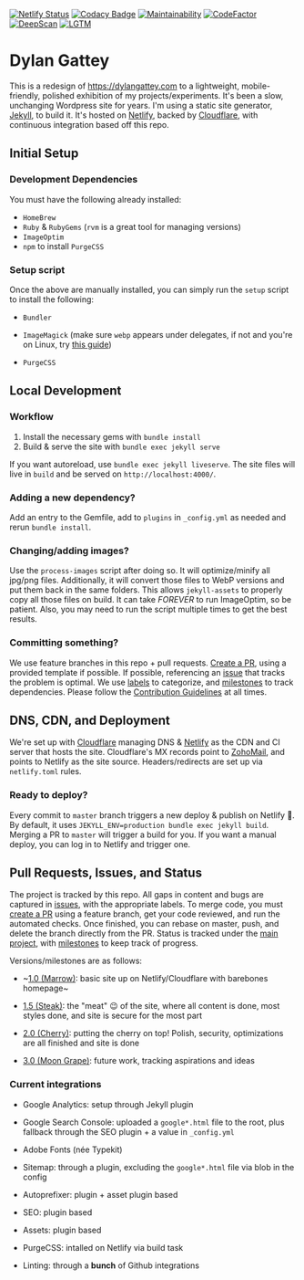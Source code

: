[![Netlify Status][netlify-img]][netlify] [![Codacy Badge][codacy-img]][codacy] [![Maintainability][climate-img]][climate] [![CodeFactor][factor-img]][factor] [![DeepScan][deep-img]][deep] [![LGTM][lgtm-img]][lgtm]

# Dylan Gattey

This is a redesign of <https://dylangattey.com> to a lightweight,
mobile-friendly, polished exhibition of my projects/experiments. It's been
a slow, unchanging Wordpress site for years. I'm using a static site
generator, [Jekyll](https://jekyllrb.com/), to build it. It's hosted on
[Netlify](https://netlify.com), backed by [Cloudflare](https://cloudflare.com),
with continuous integration based off this repo.

## Initial Setup

### Development Dependencies

You must have the following already installed:

- `HomeBrew`
- `Ruby` & `RubyGems` (`rvm` is a great tool for managing versions)
- `ImageOptim`
- `npm` to install `PurgeCSS`

### Setup script

Once the above are manually installed, you can simply run the `setup` script
to install the following:

- `Bundler`

- `ImageMagick` (make sure `webp` appears under delegates, if not and you're 
  on Linux, try [this guide](https://github.com/rosell-dk/webp-convert/wiki/Installing-Imagick-extension))

- `PurgeCSS`

## Local Development

### Workflow

1. Install the necessary gems with `bundle install`
2. Build & serve the site with `bundle exec jekyll serve`

If you want autoreload, use `bundle exec jekyll liveserve`. The site files will
live in `build` and be served on `http://localhost:4000/`.

### Adding a new dependency?

Add an entry to the Gemfile, add to `plugins` in `_config.yml` as needed and
rerun `bundle install`.

### Changing/adding images?

Use the `process-images` script after doing so. It will optimize/minify all jpg/png
files. Additionally, it will convert those files to WebP versions and put them back
in the same folders. This allows `jekyll-assets` to properly copy all those files
on build. It can take _FOREVER_ to run ImageOptim, so be patient. Also, you may need
to run the script multiple times to get the best results.

### Committing something?

We use feature branches in this repo + pull requests.
[Create a PR](https://github.com/dgattey/dg/pulls), using a provided template
if possible. If possible, referencing an 
[issue](https://github.com/dgattey/dg/issues) that tracks the problem is optimal.
We use [labels](https://github.com/dgattey/dg/labels) to categorize, and
[milestones](https://github.com/dgattey/dg/milestones) to track dependencies.
Please follow the 
[Contribution Guidelines](https://github.com/dgattey/dg/blob/master/CONTRIBUTING.md)
at all times.

## DNS, CDN, and Deployment

We're set up with [Cloudflare](https://cloudflare.com) managing DNS &
[Netlify](https://netlify.com) as the CDN and CI server that hosts the site.
Cloudflare's MX records point to [ZohoMail](https://zoho.com/mail), and points to
Netlify as the site source. Headers/redirects are set up via `netlify.toml` rules.

### Ready to deploy?

Every commit to `master` branch triggers a new deploy & publish on Netlify :tada:.
By default, it uses `JEKYLL_ENV=production bundle exec jekyll build`. Merging a
PR to `master` will trigger a build for you. If you want a manual deploy, you can
log in to Netlify and trigger one.

## Pull Requests, Issues, and Status

The project is tracked by this repo. All gaps in content and bugs are captured
in [issues](https://github.com/dgattey/dg/issues), with the appropriate labels.
To merge code, you must [create a PR](https://github.com/dgattey/dg/pulls)
using a feature branch, get your code reviewed, and run the automated checks.
Once finished, you can rebase on master, push, and delete the branch directly
from the PR. Status is tracked under the
[main project](https://github.com/dgattey/dg/projects/2), with
[milestones](https://github.com/dgattey/dg/milestones) to keep track of progress.

Versions/milestones are as follows:

- ~[1.0 (Marrow)](https://github.com/dgattey/dg/milestone/2): basic site up on
  Netlify/Cloudflare with barebones homepage~

- [1.5 (Steak)](https://github.com/dgattey/dg/milestone/1): the "meat" 😉 of the
  site, where all content is done, most styles done, and site is secure for the
  most part

- [2.0 (Cherry)](https://github.com/dgattey/dg/milestone/3): putting the cherry
  on top! Polish, security, optimizations are all finished and site is done

- [3.0 (Moon Grape)](https://github.com/dgattey/dg/milestone/3): future work,
  tracking aspirations and ideas

### Current integrations

- Google Analytics: setup through Jekyll plugin

- Google Search Console: uploaded a `google*.html` file to the root, plus
  fallback through the SEO plugin + a value in `_config.yml`

- Adobe Fonts (née Typekit)

- Sitemap: through a plugin, excluding the `google*.html` file via blob
  in the config

- Autoprefixer: plugin + asset plugin based

- SEO: plugin based

- Assets: plugin based

- PurgeCSS: intalled on Netlify via build task

- Linting: through a **bunch** of Github integrations

[netlify-img]: https://api.netlify.com/api/v1/badges/45e36541-7c61-4931-bd4e-3a654b199044/deploy-status
[netlify]: https://app.netlify.com/sites/dgattey/deploys
[codacy-img]: https://api.codacy.com/project/badge/Grade/2b996737e14d4377ac4b03f7dc84f125
[codacy]: https://www.codacy.com/app/dgattey/dg?utm_source=github.com&amp;utm_medium=referral&amp;utm_content=dgattey/dg&amp;utm_campaign=Badge_Grade
[climate-img]: https://api.codeclimate.com/v1/badges/333adb209e1ac3086303/maintainability
[climate]: https://codeclimate.com/github/dgattey/dg/maintainability
[factor-img]: https://www.codefactor.io/repository/github/dgattey/dg/badge
[factor]: https://www.codefactor.io/repository/github/dgattey/dg
[deep-img]: https://deepscan.io/api/teams/2858/projects/4266/branches/34746/badge/grade.svg
[deep]: https://deepscan.io/dashboard#view=project&tid=2858&pid=4266&bid=34746
[lgtm-img]: https://img.shields.io/lgtm/alerts/g/dgattey/dg.svg?logo=lgtm&logoWidth=18
[lgtm]: https://lgtm.com/projects/g/dgattey/dg/alerts/
